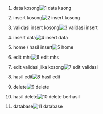1. data kosong![1 data ksong](https://github.com/user-attachments/assets/f1c468ab-96f9-425c-b2a2-e0469849a1d1)

2. insert kosong![2 insert kosong](https://github.com/user-attachments/assets/217d5b87-aea7-4df0-b19e-772190731557)
3. validasi insert kosong![3 validasi insert](https://github.com/user-attachments/assets/ea8c5be0-7a29-42a7-ab9d-b29e68a097f7)

4. insert data![4 insert data](https://github.com/user-attachments/assets/b4a3629a-0983-4ae4-b715-bcb60d22a1d7)

5. home / hasil insert![5 home](https://github.com/user-attachments/assets/913d8239-dbcd-4540-b1b1-c7ddb28b5577)

6. edit mhs![6 edit mhs](https://github.com/user-attachments/assets/dc50d1eb-6dbc-4254-9be5-b5d0ed24a73a)

7. edit validasi jika kosong![7 edit validasi](https://github.com/user-attachments/assets/4754f6ed-a50e-4e68-b11d-fb52e2d03905)

8. hasil edit![8 hasil edit](https://github.com/user-attachments/assets/f9a3155a-dc0f-4d21-8ba2-9367b7dc5349)

9. delete![9 delete](https://github.com/user-attachments/assets/7cbfde5e-d928-40c3-9810-e53aa5672004)

10. hasil delete![10 delete berhasil](https://github.com/user-attachments/assets/7c427ebc-3da9-40e7-95bc-3964f5bf861e)

11. database![11 database](https://github.com/user-attachments/assets/b510f9cf-1ad7-4fe8-93ce-533cdfcfb9c5)
